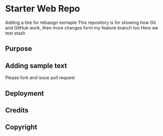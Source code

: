 # Starter Web Repo
Adding a line for rebasign exmaple
This repository is for showing how Git and GitHub work, then more changes form my feature branch too
Here we test stash
## Purpose

## Adding sample text
Please fork and issue pull request
## Deployment
## Credits
## Copyright 

